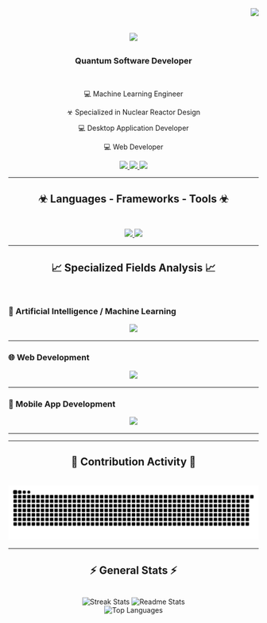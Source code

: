 <img align="right" src="https://visitor-badge.laobi.icu/badge?page_id=seifEldein9" />

<h1 align="center">
    <img src="https://readme-typing-svg.herokuapp.com/?font=Righteous&size=35&center=true&vCenter=true&width=500&height=70&duration=4000&lines=Welcome!+☢;+I'm+Seif+Eldein;" />
</h1>
  
<h3 align="center">Quantum Software Developer</h3>

<br/>

<div align="center">
 
💻 Machine Learning Engineer
 
☣ Specialized in Nuclear Reactor Design

💻 Desktop Application Developer

💻 Web Developer

 </div>
 
<div align="center"> 
  <a href="mailto:seifelden.def@gmail.com">
    <img src="https://img.shields.io/badge/Gmail-333333?style=for-the-badge&logo=gmail&logoColor=red" />
  </a>
  <a href="https://www.linkedin.com/in/seif-eldein" target="_blank">
    <img src="https://img.shields.io/badge/LinkedIn-0077B5?style=for-the-badge&logo=linkedin&logoColor=white" />
  </a>
  <a href="https://seifeldein9.github.io/Portfolio/" target="_blank">
    <img src="https://img.shields.io/badge/Portfolio-FF5722?style=for-the-badge&logo=todoist&logoColor=white" />
  </a>
</div>

<hr/>

<h2 align="center">☣ Languages - Frameworks - Tools ☣</h2>
<br/>
<p align="center">
  <a href="https://skillicons.dev">
    <img src="https://skillicons.dev/icons?i=flutter,c,cpp,html,css,js,java,py,react" />
    <img src="https://skillicons.dev/icons?i=git,androidstudio,arduino,mysql,matlab,flask,raspberrypi,tensorflow,vscode" />
  </a>
</p>

<hr/>

<h2 align="center">📈 Specialized Fields Analysis 📈</h2>

<br/>

### 🤖 Artificial Intelligence / Machine Learning
<div align="center">
  <img src="https://github-readme-stats.vercel.app/api/pin/?username=seifEldein9&repo=your-ml-repo&theme=react&border_radius=10" />
</div>

---

### 🌐 Web Development
<div align="center">
  <img src="https://github-readme-stats.vercel.app/api/pin/?username=seifEldein9&repo=your-web-repo&theme=react&border_radius=10" />
</div>

---

### 📱 Mobile App Development
<div align="center">
  <img src="https://github-readme-stats.vercel.app/api/pin/?username=seifEldein9&repo=your-mobile-repo&theme=react&border_radius=10" />
</div>

---

<hr/>

<h2 align="center">🐍 Contribution Activity 🐍</h2>

<br/>
<div align="center">
  <img alt="snake eating my contributions" src="https://raw.githubusercontent.com/seifEldein9/seifEldein9/output/github-contribution-grid-snake.svg" />
</div>

<hr/>

<h2 align="center">⚡ General Stats ⚡</h2>
<br/>
<div align="center">
  <img width=390 src="https://github-readme-streak-stats.herokuapp.com/?user=seifEldein9&count_private=true&theme=react&border_radius=10" alt="Streak Stats"/>
  <img width=390 src="https://github-readme-stats.vercel.app/api?username=seifEldein9&count_private=true&show_icons=true&theme=react&rank_icon=github&border_radius=10" alt="Readme Stats" />
  <br/>
  <img width=325 src="https://github-readme-stats.vercel.app/api/top-langs/?username=seifEldein9&hide=HTML&langs_count=8&layout=compact&theme=react&border_radius=10" alt="Top Languages" />
</div>

<br/><br/>
